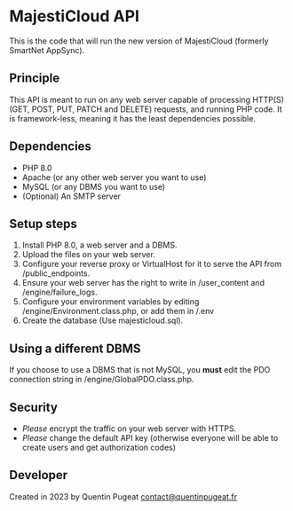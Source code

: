# MajestiCloud API
This is the code that will run the new version of MajestiCloud (formerly SmartNet AppSync).

## Principle
This API is meant to run on any web server capable of processing HTTP(S) (GET, POST, PUT, PATCH and DELETE) requests, and running PHP code.
It is framework-less, meaning it has the least dependencies possible.

## Dependencies
- PHP 8.0
- Apache (or any other web server you want to use)
- MySQL (or any DBMS you want to use)
- (Optional) An SMTP server

## Setup steps
1. Install PHP 8.0, a web server and a DBMS.
2. Upload the files on your web server.
3. Configure your reverse proxy or VirtualHost for it to serve the API from /public_endpoints.
4. Ensure your web server has the right to write in /user_content and /engine/failure_logs.
5. Configure your environment variables by editing /engine/Environment.class.php, or add them in /.env
6. Create the database (Use majesticloud.sql).

## Using a different DBMS
If you choose to use a DBMS that is not MySQL, you **must** edit the PDO connection string in /engine/GlobalPDO.class.php.

## Security
- *Please* encrypt the traffic on your web server with HTTPS.
- *Please* change the default API key (otherwise everyone will be able to create users and get authorization codes)

## Developer
Created in 2023 by Quentin Pugeat <contact@quentinpugeat.fr>